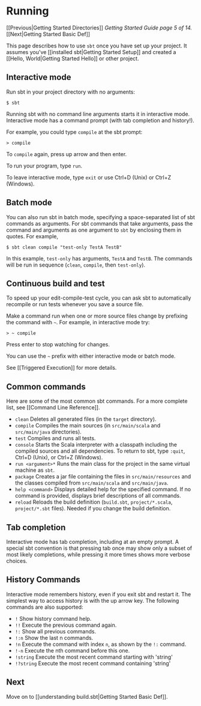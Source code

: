 # Running

[[Previous|Getting Started Directories]] _Getting Started Guide page 5 of 14._ [[Next|Getting Started Basic Def]]

This page describes how to use `sbt` once you have set up your project.  It
assumes you've [[installed sbt|Getting Started Setup]] and created a [[Hello, World|Getting Started Hello]] or other project.

## Interactive mode

Run sbt in your project directory with no arguments:

```text
$ sbt
```

Running sbt with no command line arguments starts it in interactive mode.
Interactive mode has a command prompt (with tab completion and
history!).

For example, you could type `compile` at the sbt prompt:

```text
> compile
```

To `compile` again, press up arrow and then enter.

To run your program, type `run`.

To leave interactive mode, type `exit` or use Ctrl+D (Unix) or Ctrl+Z (Windows).

## Batch mode

You can also run sbt in batch mode, specifying a space-separated list of
sbt commands as arguments. For sbt commands that take arguments, pass the command and arguments as one argument to `sbt` by enclosing them in quotes. For example,

```text
$ sbt clean compile "test-only TestA TestB"
```

In this example, `test-only` has arguments, `TestA` and `TestB`. The commands will be
run in sequence (`clean`, `compile`, then `test-only`).

## Continuous build and test

To speed up your edit-compile-test cycle, you can ask sbt to automatically
recompile or run tests whenever you save a source file.

Make a command run when one or more source files change by prefixing the
command with `~`.  For example, in interactive mode try:

```text
> ~ compile
```

Press enter to stop watching for changes.

You can use the `~` prefix with either interactive mode or batch mode.

See [[Triggered Execution]] for more details.

## Common commands

Here are some of the most common sbt commands. For a more complete
list, see [[Command Line Reference]].

* `clean`
  Deletes all generated files (in the `target` directory).
* `compile`
  Compiles the main sources (in `src/main/scala` and `src/main/java` directories).
* `test`
  Compiles and runs all tests.
* `console`
  Starts the Scala interpreter with a classpath including the compiled
  sources and all dependencies. To return to sbt, type `:quit`, Ctrl+D
  (Unix), or Ctrl+Z (Windows).
* `run <argument>*`
  Runs the main class for the project in the same virtual machine as `sbt`.
* `package`
  Creates a jar file containing the files in `src/main/resources` and the classes compiled from `src/main/scala` and `src/main/java`.
* `help <command>`
  Displays detailed help for the specified command.  If no command is
  provided, displays brief descriptions of all commands.
* `reload`
  Reloads the build definition (`build.sbt`, `project/*.scala`,
  `project/*.sbt` files). Needed if you change the build definition.

## Tab completion

Interactive mode has tab completion, including at an empty
prompt. A special sbt convention is that pressing tab once may
show only a subset of most likely completions, while pressing it
more times shows more verbose choices.

## History Commands

Interactive mode remembers history, even if you exit sbt and restart it.
The simplest way to access history is with the up arrow key. The following
commands are also supported:

 * `!`
  Show history command help.
 * `!!`
  Execute the previous command again.
 * `!:`
  Show all previous commands.
 * `!:n`
  Show the last n commands.
 * `!n`
  Execute the command with index `n`, as shown by the `!:` command.
 * `!-n`
  Execute the nth command before this one.
 * `!string`
  Execute the most recent command starting with 'string'
 * `!?string`
  Execute the most recent command containing 'string'

## Next

Move on to [[understanding build.sbt|Getting Started Basic Def]].

